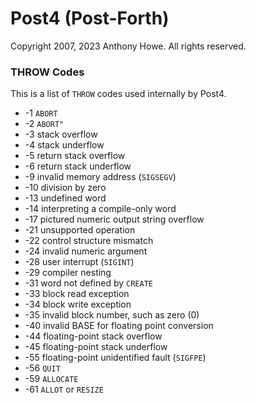 Post4 (Post-Forth)
==================

Copyright 2007, 2023 Anthony Howe.  All rights reserved.


### THROW Codes

This is a list of `THROW` codes used internally by Post4.

* -1 `ABORT`
* -2 `ABORT"`
* -3 stack overflow
* -4 stack underflow
* -5 return stack overflow
* -6 return stack underflow
* -9 invalid memory address (`SIGSEGV`)
* -10 division by zero
* -13 undefined word
* -14 interpreting a compile-only word
* -17 pictured numeric output string overflow
* -21 unsupported operation
* -22 control structure mismatch
* -24 invalid numeric argument
* -28 user interrupt (`SIGINT`)
* -29 compiler nesting
* -31 word not defined by `CREATE`
* -33 block read exception
* -34 block write exception
* -35 invalid block number, such as zero (0)
* -40 invalid BASE for floating point conversion
* -44 floating-point stack overflow
* -45 floating-point stack underflow
* -55 floating-point unidentified fault (`SIGFPE`)
* -56 `QUIT`
* -59 `ALLOCATE`
* -61 `ALLOT` or `RESIZE`


